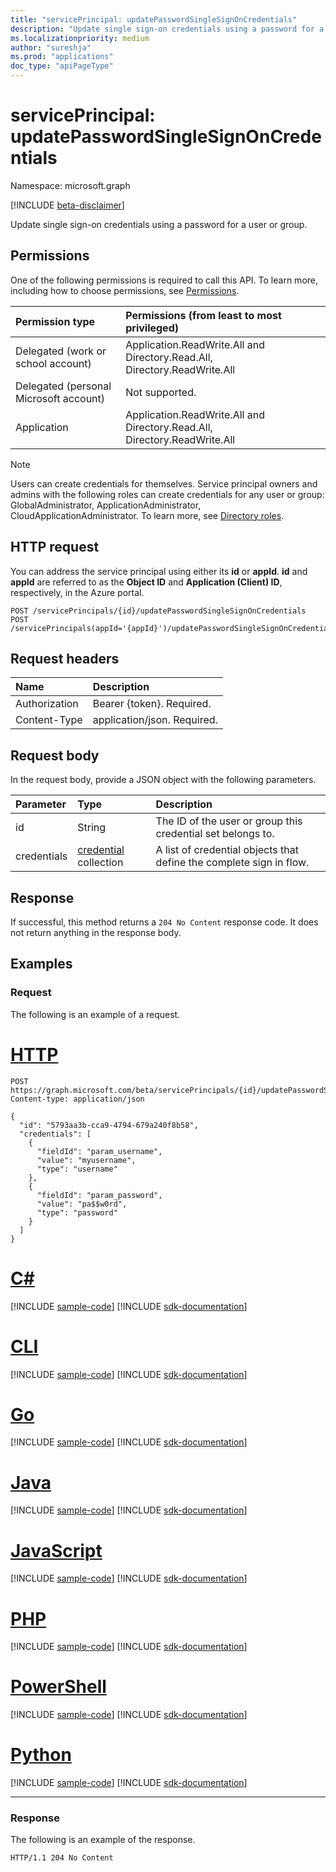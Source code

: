 ```yaml
---
title: "servicePrincipal: updatePasswordSingleSignOnCredentials"
description: "Update single sign-on credentials using a password for a user or group."
ms.localizationpriority: medium
author: "sureshja"
ms.prod: "applications"
doc_type: "apiPageType"
---
```


# servicePrincipal: updatePasswordSingleSignOnCredentials

Namespace: microsoft.graph

[!INCLUDE [beta-disclaimer](../../includes/beta-disclaimer.md)]

Update single sign-on credentials using a password for a user or group.

## Permissions

One of the following permissions is required to call this API. To learn more, including how to choose permissions, see [Permissions](/graph/permissions-reference).

<!-- { "blockType": "ignored"  } // Note: Removing this line will result in the permissions autogeneration tool overwriting the table. -->
| Permission type                        | Permissions (from least to most privileged) |
|:---------------------------------------|:--------------------------------------------|
| Delegated (work or school account)     | Application.ReadWrite.All and Directory.Read.All, Directory.ReadWrite.All |
| Delegated (personal Microsoft account) | Not supported. |
| Application                            | Application.ReadWrite.All and Directory.Read.All, Directory.ReadWrite.All |

> [!NOTE]
> Users can create credentials for themselves. Service principal owners and admins with the following roles can create credentials for any user or group: GlobalAdministrator, ApplicationAdministrator, CloudApplicationAdministrator. To learn more, see [Directory roles](/azure/active-directory/users-groups-roles/directory-assign-admin-roles#available-roles).

## HTTP request

You can address the service principal using either its **id** or **appId**. **id** and **appId** are referred to as the **Object ID** and **Application (Client) ID**, respectively, in the Azure portal.
<!-- { "blockType": "ignored" } -->

```http
POST /servicePrincipals/{id}/updatePasswordSingleSignOnCredentials
POST /servicePrincipals(appId='{appId}')/updatePasswordSingleSignOnCredentials
```

## Request headers

| Name          | Description   |
|:--------------|:--------------|
| Authorization | Bearer {token}. Required. |
| Content-Type  | application/json. Required.  |

## Request body

In the request body, provide a JSON object with the following parameters.

| Parameter    | Type        | Description |
|:-------------|:------------|:------------|
|id|String|The ID of the user or group this credential set belongs to.|
|credentials|[credential](../resources/credential.md) collection|A list of credential objects that define the complete sign in flow.|

## Response

If successful, this method returns a `204 No Content` response code. It does not return anything in the response body.

## Examples

### Request

The following is an example of a request.

# [HTTP](#tab/http)
<!-- {
  "blockType": "request",
  "name": "serviceprincipal_updatepasswordsinglesignoncredentials"
}-->

```http
POST https://graph.microsoft.com/beta/servicePrincipals/{id}/updatePasswordSingleSignOnCredentials
Content-type: application/json

{
  "id": "5793aa3b-cca9-4794-679a240f8b58",
  "credentials": [
    {
      "fieldId": "param_username",
      "value": "myusername",
      "type": "username"
    },
    {
      "fieldId": "param_password",
      "value": "pa$$w0rd",
      "type": "password"
    }
  ]
}
```

# [C#](#tab/csharp)
[!INCLUDE [sample-code](../includes/snippets/csharp/serviceprincipal-updatepasswordsinglesignoncredentials-csharp-snippets.md)]
[!INCLUDE [sdk-documentation](../includes/snippets/snippets-sdk-documentation-link.md)]

# [CLI](#tab/cli)
[!INCLUDE [sample-code](../includes/snippets/cli/serviceprincipal-updatepasswordsinglesignoncredentials-cli-snippets.md)]
[!INCLUDE [sdk-documentation](../includes/snippets/snippets-sdk-documentation-link.md)]

# [Go](#tab/go)
[!INCLUDE [sample-code](../includes/snippets/go/serviceprincipal-updatepasswordsinglesignoncredentials-go-snippets.md)]
[!INCLUDE [sdk-documentation](../includes/snippets/snippets-sdk-documentation-link.md)]

# [Java](#tab/java)
[!INCLUDE [sample-code](../includes/snippets/java/serviceprincipal-updatepasswordsinglesignoncredentials-java-snippets.md)]
[!INCLUDE [sdk-documentation](../includes/snippets/snippets-sdk-documentation-link.md)]

# [JavaScript](#tab/javascript)
[!INCLUDE [sample-code](../includes/snippets/javascript/serviceprincipal-updatepasswordsinglesignoncredentials-javascript-snippets.md)]
[!INCLUDE [sdk-documentation](../includes/snippets/snippets-sdk-documentation-link.md)]

# [PHP](#tab/php)
[!INCLUDE [sample-code](../includes/snippets/php/serviceprincipal-updatepasswordsinglesignoncredentials-php-snippets.md)]
[!INCLUDE [sdk-documentation](../includes/snippets/snippets-sdk-documentation-link.md)]

# [PowerShell](#tab/powershell)
[!INCLUDE [sample-code](../includes/snippets/powershell/serviceprincipal-updatepasswordsinglesignoncredentials-powershell-snippets.md)]
[!INCLUDE [sdk-documentation](../includes/snippets/snippets-sdk-documentation-link.md)]

# [Python](#tab/python)
[!INCLUDE [sample-code](../includes/snippets/python/serviceprincipal-updatepasswordsinglesignoncredentials-python-snippets.md)]
[!INCLUDE [sdk-documentation](../includes/snippets/snippets-sdk-documentation-link.md)]

---

### Response

The following is an example of the response.
<!-- {
  "blockType": "response"
} -->

```http
HTTP/1.1 204 No Content
```

<!-- uuid: 16cd6b66-4b1a-43a1-adaf-3a886856ed98
2019-02-04 14:57:30 UTC -->
<!-- {
  "type": "#page.annotation",
  "description": "servicePrincipal: updatePasswordSingleSignOnCredentials",
  "keywords": "",
  "section": "documentation",
  "tocPath": ""
}-->
